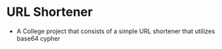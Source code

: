 # URL Shortener


- A College project that consists of a simple URL shortener that utilizes base64 cypher


